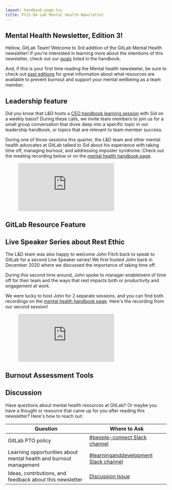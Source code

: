 ```yaml
---
layout: handbook-page-toc
title: FY21-Q4 L&D Mental Health Newsletter
---
```


## Mental Health Newsletter, Edition 3! 

Hellow, GitLab Team! Welcome to 3rd addition of the GitLab Mental Health newsletter! If you're interested in learning more about the intentions of this newsletter, check out our [goals](/handbook/people-group/learning-and-development/newsletter/mental-health-newsletter/#long-term-goals) listed in the handbook.

And, if this is your first time reading the Mental health newsleeter, be sure to check out [past editions](/handbook/people-group/learning-and-development/newsletter/mental-health-newsletter/#past-newsletters) for great information about what resources are available to prevent burnout and support your mental wellbeing as a team member.


## Leadership feature 

Did you know that L&D hosts a [CEO handbook learning session](/handbook/people-group/learning-and-development/learning-initiatives/#ceo-handbook-learning-sessions) with Sid on a weekly basis? During these calls, we invite team members to join us for a small group conversation that dives deep into a specific topic in our leadership handbook, or topics that are relevant to team member success. 

During one of those sessions this quarter, the L&D team and other mental health advocates at GitLab talked to Sid about his experience with taking time off, managing burnout, and addressing imposter syndrome. Check out the meeting recording below or on the [mental health handbook page](/company/culture/all-remote/mental-health/#introduction).

<!-- blank line -->
<figure class="video_container">
  <iframe src="https://www.youtube.com/embed/od_KdZqc69k" frameborder="0" allowfullscreen="true"> </iframe>
</figure>
<!-- blank line -->


## GitLab Resource Feature


## Live Speaker Series about Rest Ethic

The L&D team was also happy to welcome John Fitch back to speak to GitLab for a second Live Speaker series! We first hosted John back in December 2020 where we discussed the importance of taking time off. 

During this second time around, John spoke to manager enablement of time off for their team and the ways that rest impacts both or productivity and engagement at work.

We were lucky to host John for 2 separate sessions, and you can find both recordings on the [mental health handbook page](/company/culture/all-remote/mental-health/#your-rest-ethic-is-as-important-as-your-work-ethic). Here's the recording from our second session!

<!-- blank line -->
<figure class="video_container">
  <iframe src="https://www.youtube.com/embed/acVRU5UjJEo?start=04" frameborder="0" allowfullscreen="true"> </iframe>
</figure>
<!-- blank line -->


## Burnout Assessment Tools


## Discussion 

Have questions about mental health resources at GitLab? Or maybe you have a thought or resource that came up for you after reading this newsletter? Here's how to reach out:

| Question | Where to Ask |
| ----- | ----- |
| GitLab PTO policy | [#people-connect Slack channel](https://app.slack.com/client/T02592416/C02360SQQFR/thread/C5P8T9VQX-1587584276.009700) |
| Learning opportunities about mental health and burnout management | [#learninganddevelopment Slack channel](https://app.slack.com/client/T02592416/CMRAWQ97W/thread/CETG54GQ0-1609232817.392300) |
| Ideas, contrbutions, and feedback about this newsletter | [Discussion Issue](https://gitlab.com/gitlab-com/people-group/learning-development/general/-/issues/275) |
